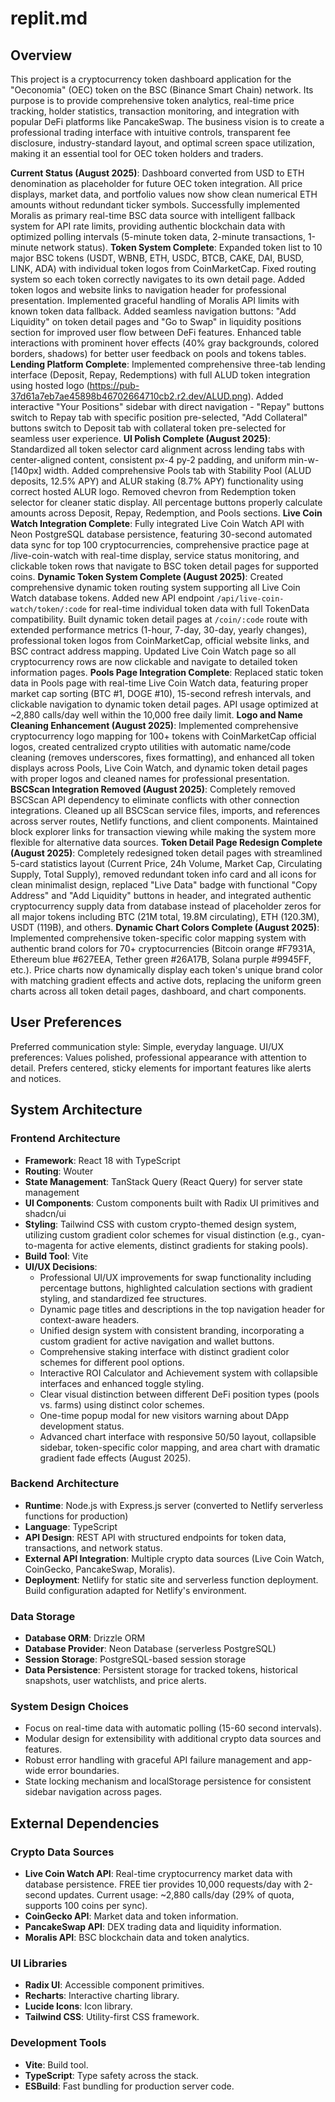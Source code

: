 # replit.md

## Overview
This project is a cryptocurrency token dashboard application for the "Oeconomia" (OEC) token on the BSC (Binance Smart Chain) network. Its purpose is to provide comprehensive token analytics, real-time price tracking, holder statistics, transaction monitoring, and integration with popular DeFi platforms like PancakeSwap. The business vision is to create a professional trading interface with intuitive controls, transparent fee disclosure, industry-standard layout, and optimal screen space utilization, making it an essential tool for OEC token holders and traders.

**Current Status (August 2025)**: Dashboard converted from USD to ETH denomination as placeholder for future OEC token integration. All price displays, market data, and portfolio values now show clean numerical ETH amounts without redundant ticker symbols. Successfully implemented Moralis as primary real-time BSC data source with intelligent fallback system for API rate limits, providing authentic blockchain data with optimized polling intervals (5-minute token data, 2-minute transactions, 1-minute network status). **Token System Complete**: Expanded token list to 10 major BSC tokens (USDT, WBNB, ETH, USDC, BTCB, CAKE, DAI, BUSD, LINK, ADA) with individual token logos from CoinMarketCap. Fixed routing system so each token correctly navigates to its own detail page. Added token logos and website links to navigation header for professional presentation. Implemented graceful handling of Moralis API limits with known token data fallback. Added seamless navigation buttons: "Add Liquidity" on token detail pages and "Go to Swap" in liquidity positions section for improved user flow between DeFi features. Enhanced table interactions with prominent hover effects (40% gray backgrounds, colored borders, shadows) for better user feedback on pools and tokens tables. **Lending Platform Complete**: Implemented comprehensive three-tab lending interface (Deposit, Repay, Redemptions) with full ALUD token integration using hosted logo (https://pub-37d61a7eb7ae45898b46702664710cb2.r2.dev/ALUD.png). Added interactive "Your Positions" sidebar with direct navigation - "Repay" buttons switch to Repay tab with specific position pre-selected, "Add Collateral" buttons switch to Deposit tab with collateral token pre-selected for seamless user experience. **UI Polish Complete (August 2025)**: Standardized all token selector card alignment across lending tabs with center-aligned content, consistent px-4 py-2 padding, and uniform min-w-[140px] width. Added comprehensive Pools tab with Stability Pool (ALUD deposits, 12.5% APY) and ALUR staking (8.7% APY) functionality using correct hosted ALUR logo. Removed chevron from Redemption token selector for cleaner static display. All percentage buttons properly calculate amounts across Deposit, Repay, Redemption, and Pools sections. **Live Coin Watch Integration Complete**: Fully integrated Live Coin Watch API with Neon PostgreSQL database persistence, featuring 30-second automated data sync for top 100 cryptocurrencies, comprehensive practice page at /live-coin-watch with real-time display, service status monitoring, and clickable token rows that navigate to BSC token detail pages for supported coins. **Dynamic Token System Complete (August 2025)**: Created comprehensive dynamic token routing system supporting all Live Coin Watch database tokens. Added new API endpoint `/api/live-coin-watch/token/:code` for real-time individual token data with full TokenData compatibility. Built dynamic token detail pages at `/coin/:code` route with extended performance metrics (1-hour, 7-day, 30-day, yearly changes), professional token logos from CoinMarketCap, official website links, and BSC contract address mapping. Updated Live Coin Watch page so all cryptocurrency rows are now clickable and navigate to detailed token information pages. **Pools Page Integration Complete**: Replaced static token data in Pools page with real-time Live Coin Watch data, featuring proper market cap sorting (BTC #1, DOGE #10), 15-second refresh intervals, and clickable navigation to dynamic token detail pages. API usage optimized at ~2,880 calls/day well within the 10,000 free daily limit. **Logo and Name Cleaning Enhancement (August 2025)**: Implemented comprehensive cryptocurrency logo mapping for 100+ tokens with CoinMarketCap official logos, created centralized crypto utilities with automatic name/code cleaning (removes underscores, fixes formatting), and enhanced all token displays across Pools, Live Coin Watch, and dynamic token detail pages with proper logos and cleaned names for professional presentation. **BSCScan Integration Removed (August 2025)**: Completely removed BSCScan API dependency to eliminate conflicts with other connection integrations. Cleaned up all BSCScan service files, imports, and references across server routes, Netlify functions, and client components. Maintained block explorer links for transaction viewing while making the system more flexible for alternative data sources. **Token Detail Page Redesign Complete (August 2025)**: Completely redesigned token detail pages with streamlined 5-card statistics layout (Current Price, 24h Volume, Market Cap, Circulating Supply, Total Supply), removed redundant token info card and all icons for clean minimalist design, replaced "Live Data" badge with functional "Copy Address" and "Add Liquidity" buttons in header, and integrated authentic cryptocurrency supply data from database instead of placeholder zeros for all major tokens including BTC (21M total, 19.8M circulating), ETH (120.3M), USDT (119B), and others. **Dynamic Chart Colors Complete (August 2025)**: Implemented comprehensive token-specific color mapping system with authentic brand colors for 70+ cryptocurrencies (Bitcoin orange #F7931A, Ethereum blue #627EEA, Tether green #26A17B, Solana purple #9945FF, etc.). Price charts now dynamically display each token's unique brand color with matching gradient effects and active dots, replacing the uniform green charts across all token detail pages, dashboard, and chart components.

## User Preferences
Preferred communication style: Simple, everyday language.
UI/UX preferences: Values polished, professional appearance with attention to detail. Prefers centered, sticky elements for important features like alerts and notices.

## System Architecture

### Frontend Architecture
- **Framework**: React 18 with TypeScript
- **Routing**: Wouter
- **State Management**: TanStack Query (React Query) for server state management
- **UI Components**: Custom components built with Radix UI primitives and shadcn/ui
- **Styling**: Tailwind CSS with custom crypto-themed design system, utilizing custom gradient color schemes for visual distinction (e.g., cyan-to-magenta for active elements, distinct gradients for staking pools).
- **Build Tool**: Vite
- **UI/UX Decisions**:
    - Professional UI/UX improvements for swap functionality including percentage buttons, highlighted calculation sections with gradient styling, and standardized fee structures.
    - Dynamic page titles and descriptions in the top navigation header for context-aware headers.
    - Unified design system with consistent branding, incorporating a custom gradient for active navigation and wallet buttons.
    - Comprehensive staking interface with distinct gradient color schemes for different pool options.
    - Interactive ROI Calculator and Achievement system with collapsible interfaces and enhanced toggle styling.
    - Clear visual distinction between different DeFi position types (pools vs. farms) using distinct color schemes.
    - One-time popup modal for new visitors warning about DApp development status.
    - Advanced chart interface with responsive 50/50 layout, collapsible sidebar, token-specific color mapping, and area chart with dramatic gradient fade effects (August 2025).

### Backend Architecture
- **Runtime**: Node.js with Express.js server (converted to Netlify serverless functions for production)
- **Language**: TypeScript
- **API Design**: REST API with structured endpoints for token data, transactions, and network status.
- **External API Integration**: Multiple crypto data sources (Live Coin Watch, CoinGecko, PancakeSwap, Moralis).
- **Deployment**: Netlify for static site and serverless function deployment. Build configuration adapted for Netlify's environment.

### Data Storage
- **Database ORM**: Drizzle ORM
- **Database Provider**: Neon Database (serverless PostgreSQL)
- **Session Storage**: PostgreSQL-based session storage
- **Data Persistence**: Persistent storage for tracked tokens, historical snapshots, user watchlists, and price alerts.

### System Design Choices
- Focus on real-time data with automatic polling (15-60 second intervals).
- Modular design for extensibility with additional crypto data sources and features.
- Robust error handling with graceful API failure management and app-wide error boundaries.
- State locking mechanism and localStorage persistence for consistent sidebar navigation across pages.

## External Dependencies

### Crypto Data Sources
- **Live Coin Watch API**: Real-time cryptocurrency market data with database persistence. FREE tier provides 10,000 requests/day with 2-second updates. Current usage: ~2,880 calls/day (29% of quota, supports 100 coins per sync).
- **CoinGecko API**: Market data and token information.
- **PancakeSwap API**: DEX trading data and liquidity information.
- **Moralis API**: BSC blockchain data and token analytics.

### UI Libraries
- **Radix UI**: Accessible component primitives.
- **Recharts**: Interactive charting library.
- **Lucide Icons**: Icon library.
- **Tailwind CSS**: Utility-first CSS framework.

### Development Tools
- **Vite**: Build tool.
- **TypeScript**: Type safety across the stack.
- **ESBuild**: Fast bundling for production server code.